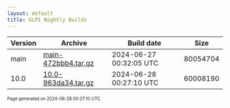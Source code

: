 ```yaml
---
layout: default
title: GLPI Nightly Builds
---
```


Version|Archive|Build date|Size
---|---|---|---
main|[main-472bbb4.tar.gz](main-472bbb4.tar.gz)|2024-06-27 00:32:05 UTC|80054704
10.0|[10.0-963da34.tar.gz](10.0-963da34.tar.gz)|2024-06-28 00:27:10 UTC|60008190

<font size="1">Page generated on 2024-06-28 00:27:10 UTC</font>
